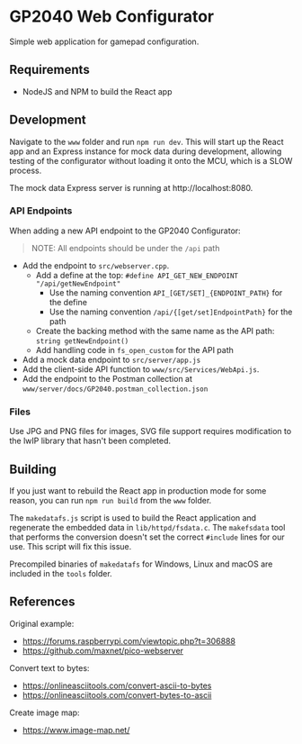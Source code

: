 # GP2040 Web Configurator

Simple web application for gamepad configuration.

## Requirements

* NodeJS and NPM to build the React app

## Development

Navigate to the `www` folder and run `npm run dev`. This will start up the React app and an Express instance for mock data during development, allowing testing of the configurator without loading it onto the MCU, which is a SLOW process.

The mock data Express server is running at http://localhost:8080.

### API Endpoints

When adding a new API endpoint to the GP2040 Configurator:

> NOTE: All endpoints should be under the `/api` path

* Add the endpoint to `src/webserver.cpp`.
  * Add a define at the top: `#define API_GET_NEW_ENDPOINT "/api/getNewEndpoint"`
    * Use the naming convention `API_[GET/SET]_{ENDPOINT_PATH}` for the define
    * Use the naming convention `/api/{[get/set]EndpointPath}` for the path
  * Create the backing method with the same name as the API path: `string getNewEndpoint()`
  * Add handling code in `fs_open_custom` for the API path
* Add a mock data endpoint to `src/server/app.js`
* Add the client-side API function to `www/src/Services/WebApi.js`.
* Add the endpoint to the Postman collection at `www/server/docs/GP2040.postman_collection.json`

### Files

Use JPG and PNG files for images, SVG file support requires modification to the lwIP library that hasn't been completed.

## Building

If you just want to rebuild the React app in production mode for some reason, you can run `npm run build` from the `www` folder.

The `makedatafs.js` script is used to build the React application and regenerate the embedded data in `lib/httpd/fsdata.c`. The `makefsdata` tool that performs the conversion doesn't set the correct `#include` lines for our use. This script will fix this issue.

Precompiled binaries of `makedatafs` for Windows, Linux and macOS are included in the `tools` folder.

## References

Original example:

* <https://forums.raspberrypi.com/viewtopic.php?t=306888>
* <https://github.com/maxnet/pico-webserver>

Convert text to bytes:

* <https://onlineasciitools.com/convert-ascii-to-bytes>
* <https://onlineasciitools.com/convert-bytes-to-ascii>

Create image map:

* <https://www.image-map.net/>
